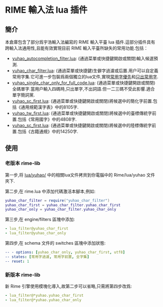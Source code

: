 # RIME 輸入法 lua 插件

## 簡介

本倉庫包含了部分爲宇浩輸入法編寫的 RIME 輸入平臺 lua 插件.這部分插件具有跨輸入法通用性,且能有效實現目前 RIME 輸入平臺所缺失的常用功能.包括：

- [yuhao_autocompletion_filter.lua](./lua/yuhao/yuhao_autocompletion_filter.lua): (通過菜單或快捷鍵開啟或關閉)輸入候選預測.
- [yuhao_char_filter.lua](./lua/yuhao/yuhao_char_filter.lua): (通過菜單或快捷鍵)生僻字過濾或后置.用户可以自定義常用字集.它可進一步包裝爲兩個獨立的lua文件,實現[常用字優先](./lua/yuhao/yuhao_char_first.lua)和[只出常用字](./lua/yuhao/yuhao_char_only.lua).
- [yuhao_single_char_only_for_full_code.lua](./lua/yuhao/yuhao_single_char_only_for_full_code.lua): (通過菜單或快捷鍵開啟或關閉)全碼單字.當用户輸入四碼時,只出單字,不出詞語.但一二三碼不受此影響.適合單字簡詞黨.
- [yuhao_sc_first.lua](./lua/yuhao/yuhao_sc_first.lua): (通過菜單或快捷鍵開啟或關閉)將候選中的簡化字前置.包括《通用規範漢字表》中的8105字.
- [yuhao_tw_first.lua](./lua/yuhao/yuhao_tw_first.lua): (通過菜單或快捷鍵開啟或關閉)將候選中的臺標傳統字前置.包括《常用國字》中的4808字.
- [yuhao_sc_first.lua](./lua/yuhao/yuhao_sc_first.lua): (通過菜單或快捷鍵開啟或關閉)將候選中的陸標傳統字前置.包括《古籍通規》中的14250字.

## 使用

### 老版本 rime-lib

第一步,将 [lua/yuhao/](./lua/yuhao/) 中的相關lua文件拷貝到你電腦中的 Rime/lua/yuhao 文件夾下.

第二步,在 rime.lua 中添加代碼激活本腳本,例如:

```lua
yuhao_char_filter = require("yuhao_char_filter")
yuhao_char_first = yuhao_char_filter.yuhao_char_first
yuhao_char_only = yuhao_char_filter.yuhao_char_only
```

第三步,在 engine/filters 區塊中添加:

```yaml
- lua_filter@yuhao_char_first
- lua_filter@yuhao_char_only
```

第四步,在 schema 文件的 switches 區塊中添加狀態:

```yaml
-- - options: [yuhao_char_only, yuhao_char_first, utf8]
-- states: [常用字過濾, 常用字前置, 全字集]
-- reset: 1
```

### 新版本 rime-lib

新 Rime 引擎使用模塊化導入,故第二步可以省略,只需將第四步改爲:

```yaml
- lua_filter@*yuhao.yuhao_char_first
- lua_filter@*yuhao.yuhao_char_only
```